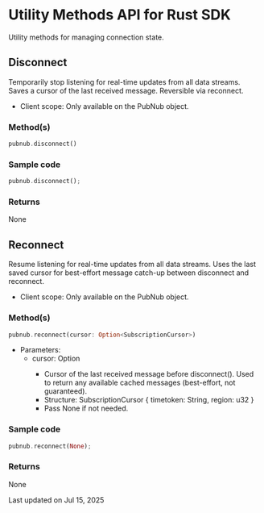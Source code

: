 # Utility Methods API for Rust SDK

Utility methods for managing connection state.

## Disconnect

Temporarily stop listening for real-time updates from all data streams. Saves a cursor of the last received message. Reversible via reconnect.

- Client scope: Only available on the PubNub object.

### Method(s)

```rust
pubnub.disconnect()
```

### Sample code

```rust
pubnub.disconnect();
```

### Returns

None

## Reconnect

Resume listening for real-time updates from all data streams. Uses the last saved cursor for best-effort message catch-up between disconnect and reconnect.

- Client scope: Only available on the PubNub object.

### Method(s)

```rust
pubnub.reconnect(cursor: Option<SubscriptionCursor>)
```

- Parameters:
  - cursor: Option<SubscriptionCursor>
    - Cursor of the last received message before disconnect(). Used to return any available cached messages (best-effort, not guaranteed).
    - Structure: SubscriptionCursor { timetoken: String, region: u32 }
    - Pass None if not needed.

### Sample code

```rust
pubnub.reconnect(None);
```

### Returns

None

Last updated on Jul 15, 2025